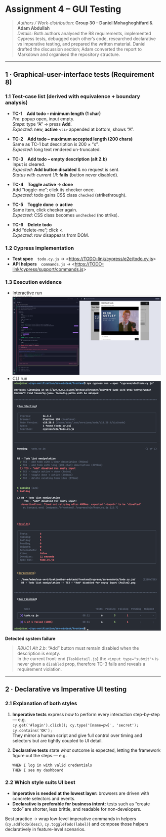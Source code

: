 # Assignment 4 – GUI Testing

> *Authors / Work-distribution:* **Group 30 – Daniel Mohagheghifard & Adam Abdullah**  
> *Details:* Both authors analysed the R8 requirements, implemented Cypress tests, debugged each
> other’s code, researched declarative vs imperative testing, and prepared the written material.
> Daniel drafted the discussion section; Adam converted the report to Markdown and organised the
> repository structure. 

---

## 1 · Graphical-user-interface tests (Requirement 8)

### 1.1 Test-case list (derived with equivalence + boundary analysis)

* **TC-1 Add todo – minimum length (1 char)**  
  *Pre*: popup open, input empty.  
  *Steps*: type “A” → press **Add**.  
  *Expected*: new, **active** `<li>` appended at bottom, shows “A”.

* **TC-2 Add todo – maximum accepted length (200 chars)**  
  Same as TC-1 but description is 200 × “x”.  
  *Expected*: long text rendered un-truncated.

* **TC-3 Add todo – empty description (alt 2.b)**  
  Input is cleared.  
  *Expected*: **Add button disabled** & no request is sent.<br>
  *Status with current UI*: **fails** (button never disabled).

* **TC-4 Toggle active → done**  
  Add “toggle-me”; click its checker once.  
  *Expected*: todo gains CSS class `checked` (strikethrough).

* **TC-5 Toggle done → active**  
  Same item, click checker again.  
  *Expected*: CSS class becomes `unchecked` (no strike).

* **TC-6 Delete todo**  
  Add “delete-me”; click ×.  
  *Expected*: row disappears from DOM.

### 1.2 Cypress implementation

* **Test spec** `todo.cy.js` → <[https://TODO-link/cypress/e2e/todo.cy.js](https://github.com/tr3sp4ss3rexe/bsv-edutask/blob/master/frontend/cypress/e2e/todo.cy.js)>  
* **API helpers** `commands.js` → <[https://TODO-link/cypress/support/commands.js](https://github.com/tr3sp4ss3rexe/bsv-edutask/blob/master/frontend/cypress/support/commands.js)>  

### 1.3 Execution evidence

* Interactive run ![open runner](./frontend/cypress/screenshots/npx%20cypress%20open.png)
* CLI run ![headless](./frontend/cypress/screenshots/npx%20cypress%20run.png)

**Detected system failure**

> *R8UC1 Alt 2.b*: “Add” button must remain disabled when the description is empty.  
> In the current front-end (`TaskDetail.js`) the `<input type="submit">` is never given a `disabled` prop, therefore TC-3 fails and reveals a requirement violation.

---

## 2 · Declarative vs Imperative UI testing

### 2.1 Explanation of both styles

1. **Imperative tests** express *how* to perform every interaction step-by-step — e.g.  
   `cy.get('#login').click(); cy.type('[name=pw]', 'secret'); cy.contains('OK');`  
   They mirror a human script and give full control over timing and selectors but are tightly coupled to UI detail.

2. **Declarative tests** state *what* outcome is expected, letting the framework figure out the steps — e.g.  
   ```gherkin
   WHEN I log in with valid credentials
   THEN I see my dashboard

### 2.2 Which style suits UI best

* **Imperative is needed at the lowest layer:** browsers are driven with concrete selectors and events.
* **Declarative is preferable for business intent:** tests such as “create todo” are shorter, less brittle, and readable for non-developers.

Best practice → wrap low-level imperative commands in helpers (`cy.addTodo(desc)`, `cy.toggleTodo(label)`) and compose those helpers declaratively in feature-level scenarios.

